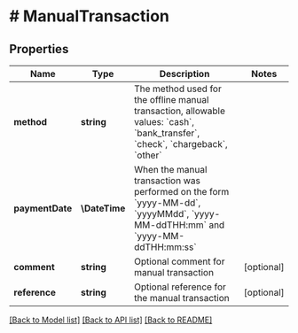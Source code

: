 # # ManualTransaction

## Properties

Name | Type | Description | Notes
------------ | ------------- | ------------- | -------------
**method** | **string** | The method used for the offline manual transaction, allowable values: &#x60;cash&#x60;, &#x60;bank_transfer&#x60;, &#x60;check&#x60;, &#x60;chargeback&#x60;, &#x60;other&#x60; |
**paymentDate** | **\DateTime** | When the manual transaction was performed on the form &#x60;yyyy-MM-dd&#x60;, &#x60;yyyyMMdd&#x60;, &#x60;yyyy-MM-ddTHH:mm&#x60; and &#x60;yyyy-MM-ddTHH:mm:ss&#x60; |
**comment** | **string** | Optional comment for manual transaction | [optional]
**reference** | **string** | Optional reference for the manual transaction | [optional]

[[Back to Model list]](../../README.md#models) [[Back to API list]](../../README.md#endpoints) [[Back to README]](../../README.md)
